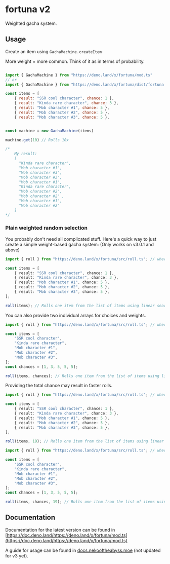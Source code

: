 # fortuna v2

Weighted gacha system.

## Usage

Create an item using `GachaMachine.createItem`

More weight = more common. Think of it as in terms of probability.

```js

import { GachaMachine } from "https://deno.land/x/fortuna/mod.ts"
// or
import { GachaMachine } from "https://deno.land/x/fortuna/dist/fortuna.js"

const items = [
    { result: "SSR cool character", chance: 1 },
    { result: "Kinda rare character", chance: 3 },
    { result: "Mob character #1", chance: 5 },
    { result: "Mob character #2", chance: 5 },
    { result: "Mob character #3", chance: 5 },


const machine = new GachaMachine(items)

machine.get(10) // Rolls 10x

/*
    My result:
    [
      "Kinda rare character",
      "Mob character #1",
      "Mob character #3",
      "Mob character #3",
      "Mob character #1",
      "Kinda rare character",
      "Mob character #2",
      "Mob character #2" ,
      "Mob character #1",
      "Mob character #2"
    ]
*/
```

### Plain weighted random selection

You probably don't need all complicated stuff. Here's a quick way to just create a simple weight-based gacha system:
(Only works on v3.0.1 and above)

```ts
import { roll } from "https://deno.land/x/fortuna/src/roll.ts"; // wherever you are importing from.

const items = [
    { result: "SSR cool character", chance: 1 },
    { result: "Kinda rare character", chance: 3 },
    { result: "Mob character #1", chance: 5 },
    { result: "Mob character #2", chance: 5 },
    { result: "Mob character #3", chance: 5 },
];

roll(items); // Rolls one item from the list of items using linear search.
```

You can also provide two individual arrays for choices and weights.

```ts
import { roll } from "https://deno.land/x/fortuna/src/roll.ts"; // wherever you are importing from.

const items = [
    "SSR cool character",
    "Kinda rare character",
    "Mob character #1",
    "Mob character #2",
    "Mob character #3",
];
const chances = [1, 3, 5, 5, 5];

roll(items, chances); // Rolls one item from the list of items using linear search.
```

Providing the total chance may result in faster rolls.

```ts
import { roll } from "https://deno.land/x/fortuna/src/roll.ts"; // wherever you are importing from.

const items = [
    { result: "SSR cool character", chance: 1 },
    { result: "Kinda rare character", chance: 3 },
    { result: "Mob character #1", chance: 5 },
    { result: "Mob character #2", chance: 5 },
    { result: "Mob character #3", chance: 5 },
];

roll(items, 19); // Rolls one item from the list of items using linear search.
```

```ts
import { roll } from "https://deno.land/x/fortuna/src/roll.ts"; // wherever you are importing from.

const items = [
    "SSR cool character",
    "Kinda rare character",
    "Mob character #1",
    "Mob character #2",
    "Mob character #3",
];
const chances = [1, 3, 5, 5, 5];

roll(items, chances, 19); // Rolls one item from the list of items using linear search.
```

## Documentation

Documentation for the latest version can be found in [https://doc.deno.land/https://deno.land/x/fortuna/mod.ts](https://doc.deno.land/https://deno.land/x/fortuna/mod.ts)

A guide for usage can be found in [docs.nekooftheabyss.moe](https://docs.nekooftheabyss.moe/fortuna) (not updated for v3 yet).
